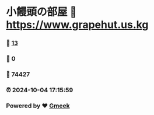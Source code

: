 # 小饅頭の部屋 :link: https://www.grapehut.us.kg 
### :page_facing_up: [13](https://www.grapehut.us.kg/tag.html) 
### :speech_balloon: 0 
### :hibiscus: 74427 
### :alarm_clock: 2024-10-04 17:15:59 
### Powered by :heart: [Gmeek](https://github.com/Meekdai/Gmeek)
